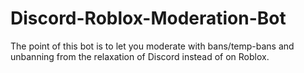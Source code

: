 # Discord-Roblox-Moderation-Bot

The point of this bot is to let you moderate with bans/temp-bans and unbanning from the relaxation of Discord instead of on Roblox.